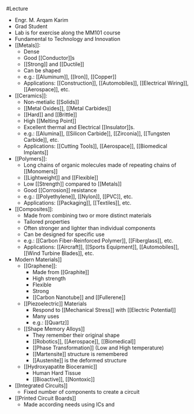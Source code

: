 #Lecture
- Engr. M. Arqam Karim
- Grad Student
- Lab is for exercise along the MM101 course
- Fundamental to Technology and Innovation
- [[Metals]]:
	- Dense
	- Good [[Conductor]]s
	- [[Strong]] and [[Ductile]]
	- Can be shaped
	- e.g.: [[Aluminum]], [[Iron]], [[Copper]]
	- Applications: [[Construction]], [[Automobiles]], [[Electrical Wiring]], [[Aerospace]], etc.
- [[Ceramics]]:
	- Non-metialic [[Solids]]
	- [[Metal Oxides]], [[Metal Carbides]]
	- [[Hard]] and [[Brittle]]
	- High [[Melting Point]]
	- Excellent thermal and Electrical [[Insulator]]s.
	- e.g.: [[Alumina]], [[Silicon Carbide]], [[Zirconia]], [[Tungsten Carbide]], etc.
	- Applications: [[Cutting Tools]], [[Aerospace]], [[Biomedical Implants]]
- [[Polymers]]:
	- Long chains of organic molecules made of repeating chains of [[Monomers]]
	- [[Lightweight]] and [[Flexible]]
	- Low [[Strength]] compared to [[Metals]]
	- Good [[Corrosion]] resistance
	- e.g.: [[Polyethylene]], [[Nylon]], [[PVC]], etc.
	- Applications: [[Packaging]], [[Textiles]], etc.
- [[Composites]]:
	- Made from combining two or more distinct materials
	- Tailored properties
	- Often stronger and lighter than individual components
	- Can be designed for specific use
	- e.g.: [[Carbon Fiber-Reinforced Polymer]], [[Fiberglass]], etc.
	- Applications: [[Aircraft]], [[Sports Equipment]], [[Automobiles]], [[Wind Turbine Blades]], etc.
- Modern Materials]]
	- [[Graphene]]:
		- Made from [[Graphite]]
		- High strength
		- Flexible
		- Strong
		- [[Carbon Nanotube]] and [[Fullerene]]
	- [[Piezoelectric]] Materials
		- Respond to [[Mechanical Stress]] with [[Electric Potential]]
		- Many uses 
		- e.g.: [[Quartz]]
	- [[Shape Memory Alloys]]
		- They remember their original shape
		- [[Robotics]], [[Aerospace]], [[Biomedical]]
		- [[Phase Transformation]] (Low and High temperature)
		- [[Martensite]] structure is remembered
		- [[Austenite]] is the deformed structure
	- [[Hydroxyapatite Bioceramic]]
		- Human Hard Tissue
		- [[Bioactive]], [[Nontoxic]]
- [[Integrated Circuits]]
	- Fixed number of components to create a circuit
- [[Printed Circuit Boards]]
	- Made according needs using ICs and  